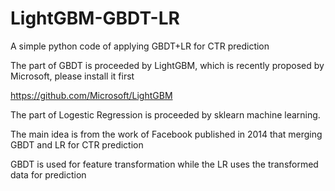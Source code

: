 # LightGBM-GBDT-LR
A simple python code of applying GBDT+LR for CTR prediction 

The part of GBDT is proceeded by LightGBM, which is recently proposed by Microsoft, please install it first

https://github.com/Microsoft/LightGBM

The part of Logestic Regression is proceeded by sklearn machine learning.

The main idea is from the work of Facebook published in 2014 that merging GBDT and LR for CTR prediction

GBDT is used for feature transformation while the LR uses the transformed data for prediction

